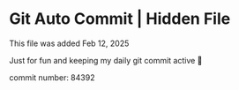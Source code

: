 # Git Auto Commit | Hidden File

This file was added Feb 12, 2025

Just for fun and keeping my daily git commit active 🤪

commit number: 84392
